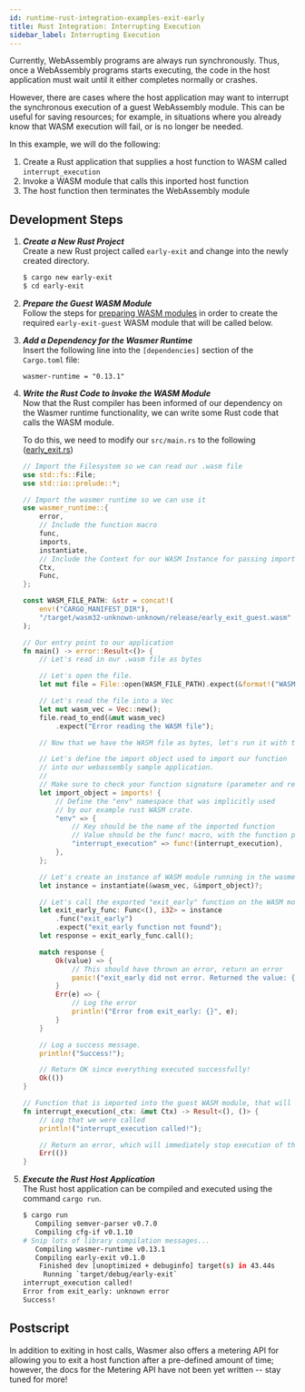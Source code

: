 ```yaml
---
id: runtime-rust-integration-examples-exit-early
title: Rust Integration: Interrupting Execution
sidebar_label: Interrupting Execution
---
```


Currently, WebAssembly programs are always run synchronously. Thus, once a WebAssembly programs starts executing, the code in the host application  must wait until it either completes normally or crashes. 

However, there are cases where the host application may want to interrupt the synchronous execution of a guest WebAssembly module. This can be useful
for saving resources; for example, in situations where you already know that WASM execution will fail, or is no longer be needed.

In this example, we will do the following:

1. Create a Rust application that supplies a host function to WASM called `interrupt_execution`
1. Invoke a WASM module that calls this inported host function
1. The host function then terminates the WebAssembly module

## Development Steps

1. ***Create a New Rust Project***  
    Create a new Rust project called `early-exit` and change into the newly created directory.

    ```bash
    $ cargo new early-exit
    $ cd early-exit
    ```

1. ***Prepare the Guest WASM Module***  
    Follow the steps for [preparing WASM modules](./runtime-rust-integration-prepare-wasm-modules) in order to create the required `early-exit-guest` WASM module that will be called below.

1. ***Add a Dependency for the Wasmer Runtime***  
    Insert the following line into the `[dependencies]` section of the `Cargo.toml` file:

    `wasmer-runtime = "0.13.1"`

1. ***Write the Rust Code to Invoke the WASM Module***  
    Now that the Rust compiler has been informed of our dependency on the Wasmer runtime functionality, we can write some Rust code that calls the WASM module.

    To do this, we need to modify our `src/main.rs` to the following ([early_exit.rs](https://github.com/wasmerio/docs.wasmer.io/tree/master/docs/runtime/rust-integration/examples/early_exit.rs))

    ```rust
    // Import the Filesystem so we can read our .wasm file
    use std::fs::File;
    use std::io::prelude::*;
    
    // Import the wasmer runtime so we can use it
    use wasmer_runtime::{
        error,
        // Include the function macro
        func,
        imports,
        instantiate,
        // Include the Context for our WASM Instance for passing imported host functions
        Ctx,
        Func,
    };
    
    const WASM_FILE_PATH: &str = concat!(
        env!("CARGO_MANIFEST_DIR"),
        "/target/wasm32-unknown-unknown/release/early_exit_guest.wasm"
    );
    
    // Our entry point to our application
    fn main() -> error::Result<()> {
        // Let's read in our .wasm file as bytes
    
        // Let's open the file.
        let mut file = File::open(WASM_FILE_PATH).expect(&format!("WASM file at {}", WASM_FILE_PATH));
    
        // Let's read the file into a Vec
        let mut wasm_vec = Vec::new();
        file.read_to_end(&mut wasm_vec)
            .expect("Error reading the WASM file");
    
        // Now that we have the WASM file as bytes, let's run it with the wasmer runtime
    
        // Let's define the import object used to import our function
        // into our webassembly sample application.
        //
        // Make sure to check your function signature (parameter and return types) carefully!
        let import_object = imports! {
            // Define the "env" namespace that was implicitly used
            // by our example rust WASM crate.
            "env" => {
                // Key should be the name of the imported function
                // Value should be the func! macro, with the function passed in.
                "interrupt_execution" => func!(interrupt_execution),
            },
        };
    
        // Let's create an instance of WASM module running in the wasmer-runtime
        let instance = instantiate(&wasm_vec, &import_object)?;
    
        // Let's call the exported "exit_early" function on the WASM module.
        let exit_early_func: Func<(), i32> = instance
            .func("exit_early")
            .expect("exit_early function not found");
        let response = exit_early_func.call();
    
        match response {
            Ok(value) => {
                // This should have thrown an error, return an error
                panic!("exit_early did not error. Returned the value: {}", value);
            }
            Err(e) => {
                // Log the error
                println!("Error from exit_early: {}", e);
            }
        }
    
        // Log a success message.
        println!("Success!");
    
        // Return OK since everything executed successfully!
        Ok(())
    }
    
    // Function that is imported into the guest WASM module, that will immediately stop execution
    fn interrupt_execution(_ctx: &mut Ctx) -> Result<(), ()> {
        // Log that we were called
        println!("interrupt_execution called!");
    
        // Return an error, which will immediately stop execution of the WASM module
        Err(())
    }
    ```
1. ***Execute the Rust Host Application***  
    The Rust host application can be compiled and executed using the command `cargo run`.
    
    ```bash
    $ cargo run
       Compiling semver-parser v0.7.0
       Compiling cfg-if v0.1.10
    # Snip lots of library compilation messages...
       Compiling wasmer-runtime v0.13.1
       Compiling early-exit v0.1.0
        Finished dev [unoptimized + debuginfo] target(s) in 43.44s
         Running `target/debug/early-exit`
    interrupt_execution called!
    Error from exit_early: unknown error
    Success!
    ```

## Postscript

In addition to exiting in host calls, Wasmer also offers a metering API for allowing you to exit a host function after a pre-defined amount of time; however, the docs for the Metering API have not been yet written -- stay tuned for more!
